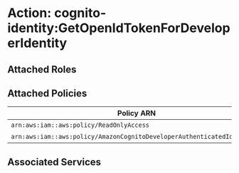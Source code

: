 # Action: cognito-identity:GetOpenIdTokenForDeveloperIdentity

## Attached Roles

## Attached Policies

| Policy ARN | Policy Name |
|------------|-------------|
| `arn:aws:iam::aws:policy/ReadOnlyAccess` | [ReadOnlyAccess](../policies.md#readonlyaccess) |
| `arn:aws:iam::aws:policy/AmazonCognitoDeveloperAuthenticatedIdentities` | [AmazonCognitoDeveloperAuthenticatedIdentities](../policies.md#amazoncognitodeveloperauthenticatedidentities) |

## Associated Services

